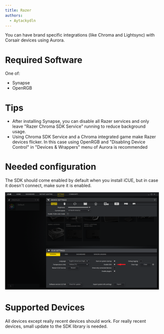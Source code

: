 ```yaml
---
title: Razer
authors:
  - Aytackydln
---
```


You can have brand specific integrations (like Chroma and Lightsync) with Corsair devices using Aurora.

# Required Software

One of:
* Synapse
* OpenRGB

# Tips

- After installing Synapse, you can disable all Razer services and only leave "Razer Chroma SDK Service" running to reduce background usage.
- Using Chroma SDK Service and a Chroma integrated game make Razer devices flicker. In this case using OpenRGB and "Disabling Device Control" in "Devices & Wrappers" menu of Aurora is recommended


# Needed configuration

The SDK should come enabled by default when you install iCUE, but in case it doesn't connect, make sure it is enabled.

![Turning on the SDK in Corsair iCUE](img/docs/icue-enable-sdk.png)

# Supported Devices

All devices except really recent devices should work. For really recent devices, small update to the SDK library is needed.
